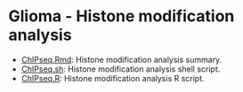 Glioma - Histone modification analysis
========
* [ChIPseq.Rmd](./ChIPseq.md): Histone modification analysis summary.          
* [ChIPseq.sh](./ChIPseq.sh): Histone modification analysis shell script.          
* [ChIPseq.R](./ChIPseq.R): Histone modification analysis R script.          

